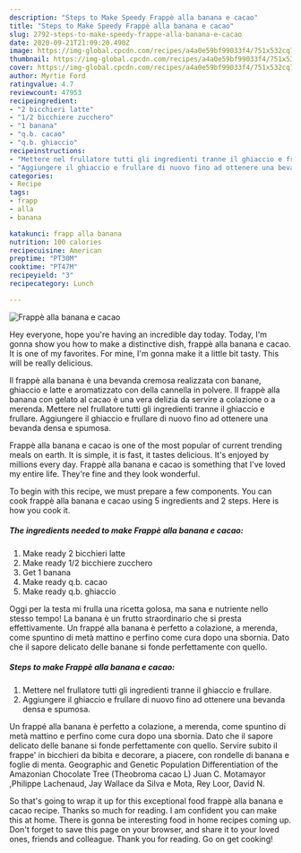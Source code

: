 ```yaml
---
description: "Steps to Make Speedy Frappè alla banana e cacao"
title: "Steps to Make Speedy Frappè alla banana e cacao"
slug: 2792-steps-to-make-speedy-frappe-alla-banana-e-cacao
date: 2020-09-21T21:09:20.490Z
image: https://img-global.cpcdn.com/recipes/a4a0e59bf99033f4/751x532cq70/frappe-alla-banana-e-cacao-recipe-main-photo.jpg
thumbnail: https://img-global.cpcdn.com/recipes/a4a0e59bf99033f4/751x532cq70/frappe-alla-banana-e-cacao-recipe-main-photo.jpg
cover: https://img-global.cpcdn.com/recipes/a4a0e59bf99033f4/751x532cq70/frappe-alla-banana-e-cacao-recipe-main-photo.jpg
author: Myrtie Ford
ratingvalue: 4.7
reviewcount: 47953
recipeingredient:
- "2 bicchieri latte"
- "1/2 bicchiere zucchero"
- "1 banana"
- "q.b. cacao"
- "q.b. ghiaccio"
recipeinstructions:
- "Mettere nel frullatore tutti gli ingredienti tranne il ghiaccio e frullare."
- "Aggiungere il ghiaccio e frullare di nuovo fino ad ottenere una bevanda densa e spumosa."
categories:
- Recipe
tags:
- frapp
- alla
- banana

katakunci: frapp alla banana 
nutrition: 100 calories
recipecuisine: American
preptime: "PT30M"
cooktime: "PT47M"
recipeyield: "3"
recipecategory: Lunch

---
```



![Frappè alla banana e cacao](https://img-global.cpcdn.com/recipes/a4a0e59bf99033f4/751x532cq70/frappe-alla-banana-e-cacao-recipe-main-photo.jpg)

Hey everyone, hope you're having an incredible day today. Today, I'm gonna show you how to make a distinctive dish, frappè alla banana e cacao. It is one of my favorites. For mine, I'm gonna make it a little bit tasty. This will be really delicious.

Il frappè alla banana è una bevanda cremosa realizzata con banane, ghiaccio e latte e aromatizzato con della cannella in polvere. Il frappè alla banana con gelato al cacao è una vera delizia da servire a colazione o a merenda. Mettere nel frullatore tutti gli ingredienti tranne il ghiaccio e frullare. Aggiungere il ghiaccio e frullare di nuovo fino ad ottenere una bevanda densa e spumosa.

Frappè alla banana e cacao is one of the most popular of current trending meals on earth. It is simple, it is fast, it tastes delicious. It's enjoyed by millions every day. Frappè alla banana e cacao is something that I've loved my entire life. They're fine and they look wonderful.


To begin with this recipe, we must prepare a few components. You can cook frappè alla banana e cacao using 5 ingredients and 2 steps. Here is how you cook it.

<!--inarticleads1-->

##### The ingredients needed to make Frappè alla banana e cacao:

1. Make ready 2 bicchieri latte
1. Make ready 1/2 bicchiere zucchero
1. Get 1 banana
1. Make ready q.b. cacao
1. Make ready q.b. ghiaccio


Oggi per la testa mi frulla una ricetta golosa, ma sana e nutriente nello stesso tempo! La banana è un frutto straordinario che si presta effettivamente. Un frappé alla banana è perfetto a colazione, a merenda, come spuntino di metà mattino e perfino come cura dopo una sbornia. Dato che il sapore delicato delle banane si fonde perfettamente con quello. 

<!--inarticleads2-->

##### Steps to make Frappè alla banana e cacao:

1. Mettere nel frullatore tutti gli ingredienti tranne il ghiaccio e frullare.
1. Aggiungere il ghiaccio e frullare di nuovo fino ad ottenere una bevanda densa e spumosa.


Un frappé alla banana è perfetto a colazione, a merenda, come spuntino di metà mattino e perfino come cura dopo una sbornia. Dato che il sapore delicato delle banane si fonde perfettamente con quello. Servire subito il frappe&#39; in bicchieri da bibita e decorare, a piacere, con rondelle di banana e foglie di menta. Geographic and Genetic Population Differentiation of the Amazonian Chocolate Tree (Theobroma cacao L) Juan C. Motamayor ,Philippe Lachenaud, Jay Wallace da Silva e Mota, Rey Loor, David N. 

So that's going to wrap it up for this exceptional food frappè alla banana e cacao recipe. Thanks so much for reading. I am confident you can make this at home. There is gonna be interesting food in home recipes coming up. Don't forget to save this page on your browser, and share it to your loved ones, friends and colleague. Thank you for reading. Go on get cooking!
